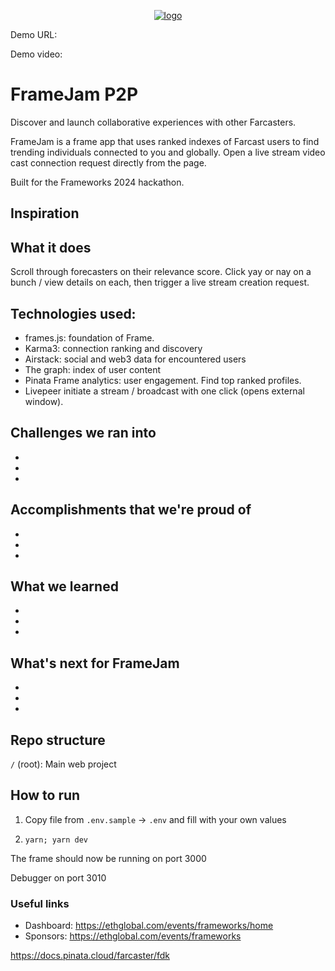
<p align='center'>
  <a href="https://github.com/cbonoz/frame24"><img src="https://github.com/cbonoz/logo.png" alt="logo" border="0"></a>
</p>


Demo URL:

Demo video:

# FrameJam P2P

Discover and launch collaborative experiences with other Farcasters.

FrameJam is a frame app that uses ranked indexes of Farcast users to find trending individuals connected to you and globally. Open a live stream video cast connection request directly from the page.

Built for the Frameworks 2024 hackathon.

## Inspiration

## What it does

Scroll through forecasters on their relevance score. Click yay or nay on a bunch / view details on each, then trigger a live stream creation request.


## Technologies used:

* frames.js: foundation of Frame.
* Karma3: connection ranking and discovery
* Airstack: social and web3 data for encountered users
* The graph: index of user content
* Pinata Frame analytics: user engagement. Find top ranked profiles.
* Livepeer initiate a stream / broadcast with one click (opens external window).



## Challenges we ran into
-
-
-

## Accomplishments that we're proud of
-
-
-

## What we learned
-
-
-

## What's next for FrameJam
-
-
-


## Repo structure
`/` (root): Main web project

## How to run

1. Copy file from `.env.sample` -> `.env` and fill with your own values

2. `yarn; yarn dev`

The frame should now be running on port 3000

Debugger on port 3010




### Useful links
* Dashboard: https://ethglobal.com/events/frameworks/home
* Sponsors: https://ethglobal.com/events/frameworks

https://docs.pinata.cloud/farcaster/fdk

<!--
# Frames.js Starter Kit

This is a boilerplate repo to get started quickly with `frames.js`

## Quickstart

If running from the frames.js repository itself:

- Run `yarn` from the repository root
- Run `cd examples/framesjs-starter`

1. Install dependencies `yarn install`

2. Run the dev server `yarn dev`

3. Open [http://localhost:3000](http://localhost:3000) with your browser to see the result.

4. Edit `app/page.tsx`

5. Visit [http://localhost:3000/debug](http://localhost:3000/debug) to debug your frame.

6. (Optional) To use a real signer (costs warps), copy `.env.sample` to `.env` and fill in the env variables following the comments provided

## Docs, Questions and Help

- [Frames.js Documentation](https://framesjs.org)
- [Awesome frames](https://github.com/davidfurlong/awesome-frames?tab=readme-ov-file)
- Join the [/frames-dev](https://warpcast.com/~/channel/frames-devs) channel on Farcaster to ask questions

## If you get stuck or have feedback, [Message @df please!](https://warpcast.com/df)

You can check out [the Next.js GitHub repository](https://github.com/vercel/next.js/) - your feedback and contributions are welcome!

## Deploy

```bash
vercel
```

more deployment links coming soon, PRs welcome!
-->
